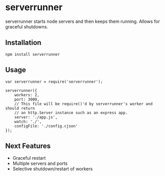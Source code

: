 serverrunner
============

serverrunner starts node servers and then keeps them running. Allows for graceful shutdowns.


Installation
------------

    npm install serverrunner


Usage
-----

    var serverrunner = require('serverrunner');

    serverrunner({
        workers: 2,
        port: 3000,
        // This file will be require()'d by serverrunner's worker and should return
        // an http.Server instance such as an express app.
        server: './app.js',
        watch: './',
        configFile: './config.cjson'
    });


Next Features
-------------

  * Graceful restart
  * Multiple servers and ports
  * Selective shutdown/restart of workers
